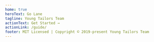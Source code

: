 ```yaml
---
home: true
heroText: Go Lane
tagline: Young Tailors Team
actionText: Get Started →
actionLink: /guide/
footer: MIT Licensed | Copyright © 2019-present Young Tailors Team
---
```


